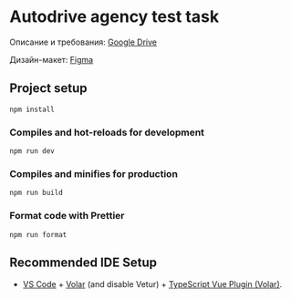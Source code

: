 # Autodrive agency test task

Описание и требования: [Google Drive](https://drive.google.com/drive/folders/1-9AB2aKlYUFIXc3k9jhaX4x_7mdekl3l)

Дизайн-макет: [Figma](https://www.figma.com/file/ebPiJdI9hKgQ1Qwar95mZD/Frontend---Junior---Test_7?node-id=0%3A1)

## Project setup

```
npm install
```

### Compiles and hot-reloads for development

```
npm run dev
```

### Compiles and minifies for production

```
npm run build
```

### Format code with Prettier

```
npm run format
```

## Recommended IDE Setup

-   [VS Code](https://code.visualstudio.com/) + [Volar](https://marketplace.visualstudio.com/items?itemName=Vue.volar) (and disable Vetur) + [TypeScript Vue Plugin (Volar)](https://marketplace.visualstudio.com/items?itemName=Vue.vscode-typescript-vue-plugin).
